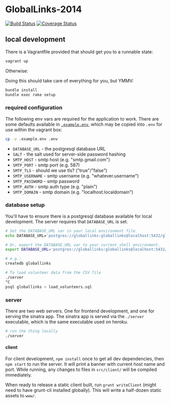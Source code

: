 GlobalLinks-2014
================

[![Build Status](https://travis-ci.org/globallinks/volunteer-portal.svg?branch=master)](https://travis-ci.org/globallinks/volunteer-portal)
[![Coverage Status](https://coveralls.io/repos/globallinks/volunteer-portal/badge.png)](https://coveralls.io/r/globallinks/volunteer-portal)

## local development

There is a Vagrantfile provided that should get you to a runnable state:
```bash
vagrant up
```

Otherwise:

Doing this should take care of everything for you, but YMMV:

``` bash
bundle install
bundle exec rake setup
```

### required configuration

The following env vars are required for the application to work.
There are some defaults available in
[`.example.env`](./.example.env), which may be copied into `.env`
for use within the vagrant box:

``` bash
cp -v .example.env .env
```

* `DATABASE_URL` - the postgresql database URL
* `SALT` - the salt used for server-side password hashing
* `SMTP_HOST` - smtp host (e.g. "smtp.gmail.com")
* `SMTP_PORT` - smtp port (e.g. 587)
* `SMTP_TLS` - should we use tls?  ("true"/"false")
* `SMTP_USERNAME` - smtp username (e.g. "whatever.username")
* `SMTP_PASSWORD` - smtp password
* `SMTP_AUTH` - smtp auth type (e.g. "plain")
* `SMTP_DOMAIN` - smtp domain (e.g. "localhost.localdomain")

### database setup

You'll have to ensure there is a postgresql database available for
local development.  The server requires that `DATABASE_URL` is set.


``` bash
# Set the DATABASE_URL var in your local environment file.
echo DATABASE_URL='postgres://globallinks:globallinks@localhost:5432/globallinks' >> .env

# Or, export the DATABASE_URL var to your current shell environment.
export DATABASE_URL='postgres://globallinks:globallinks@localhost:5432/globallinks'

# e.g.:
createdb globallinks

# To load volunteer data from the CSV file
./server
^C
psql globallinks < load_volunteers.sql

```

### server

There are two web servers.  One for frontend development, and one
for serving the sinatra app.  The sinatra app is served via the
`./server` executable, which is the same executable used on heroku.


``` bash
# run the thing locally
./server
```

#### client

For client development, `npm install` once to get all dev
dependencies, then `npm start` to run the server. It will
print a banner with current host name and port. While running,
any changes to files in `src/client/` will be compiled
immediately.

When ready to release a static client built, run
`grunt writeClient` (might need to have grunt-cli installed
globally). This will write a half-dozen static assets to `www/`.

